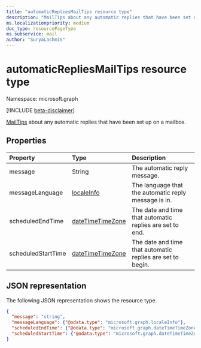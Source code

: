 ```yaml
---
title: "automaticRepliesMailTips resource type"
description: "MailTips about any automatic replies that have been set up on a mailbox."
ms.localizationpriority: medium
doc_type: resourcePageType
ms.subservice: mail
author: "SuryaLashmiS"
---
```


# automaticRepliesMailTips resource type

Namespace: microsoft.graph

[!INCLUDE [beta-disclaimer](../../includes/beta-disclaimer.md)]

[MailTips](../resources/mailtips.md) about any automatic replies that have been set up on a mailbox.

## Properties
| Property	   | Type	|Description|
|:-----|:-----|:-----|
| message | String | The automatic reply message. |
| messageLanguage | [localeInfo](../resources/localeinfo.md) | The language that the automatic reply message is in. |
| scheduledEndTime | [dateTimeTimeZone](../resources/datetimetimezone.md) | The date and time that automatic replies are set to end. |
| scheduledStartTime | [dateTimeTimeZone](../resources/datetimetimezone.md) | The date and time that automatic replies are set to begin. |

## JSON representation

The following JSON representation shows the resource type.

<!-- {
  "blockType": "resource",
  "optionalProperties": [
    "messageLanguage",
    "scheduledEndTime",
    "scheduledStartTime"
  ],
  "@odata.type": "microsoft.graph.automaticRepliesMailTips"
}-->

```json
{
  "message": "string",
  "messageLanguage": {"@odata.type": "microsoft.graph.localeInfo"},
  "scheduledEndTime": {"@odata.type": "microsoft.graph.dateTimeTimeZone"},
  "scheduledStartTime": {"@odata.type": "microsoft.graph.dateTimeTimeZone"}
}

```

<!-- uuid: 8fcb5dbc-d5aa-4681-8e31-b001d5168d79
2015-10-25 14:57:30 UTC -->
<!--
{
  "type": "#page.annotation",
  "description": "automaticRepliesMailTips resource",
  "keywords": "",
  "section": "documentation",
  "tocPath": "",
  "suppressions": []
}
-->


